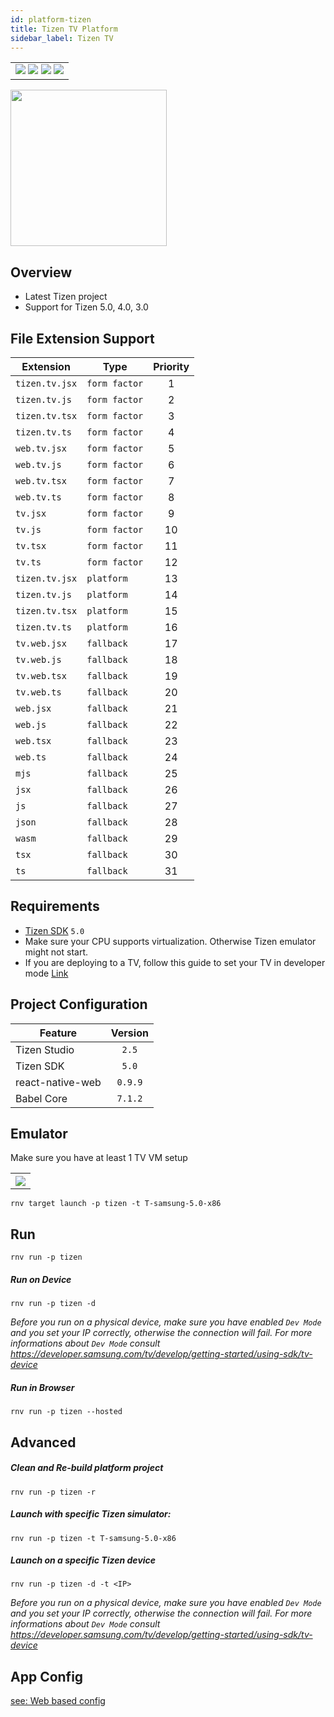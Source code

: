 ```yaml
---
id: platform-tizen
title: Tizen TV Platform
sidebar_label: Tizen TV
---
```


<table>
  <tr>
  <td>
    <img src="https://img.shields.io/badge/Mac-yes-brightgreen.svg" />
    <img src="https://img.shields.io/badge/Windows-yes-brightgreen.svg" />
    <img src="https://img.shields.io/badge/Linux-yes-brightgreen.svg" />
    <img src="https://img.shields.io/badge/HostMode-yes-brightgreen.svg" />
  </td>
  </tr>
</table>

<img src="https://renative.org/img/rnv_tizen.gif" height="250"/>

## Overview

-   Latest Tizen project
-   Support for Tizen 5.0, 4.0, 3.0

## File Extension Support

<!--EXTENSION_SUPPORT_START-->

| Extension | Type    | Priority  |
| --------- | --------- | :-------: |
| `tizen.tv.jsx` | `form factor` | 1 |
| `tizen.tv.js` | `form factor` | 2 |
| `tizen.tv.tsx` | `form factor` | 3 |
| `tizen.tv.ts` | `form factor` | 4 |
| `web.tv.jsx` | `form factor` | 5 |
| `web.tv.js` | `form factor` | 6 |
| `web.tv.tsx` | `form factor` | 7 |
| `web.tv.ts` | `form factor` | 8 |
| `tv.jsx` | `form factor` | 9 |
| `tv.js` | `form factor` | 10 |
| `tv.tsx` | `form factor` | 11 |
| `tv.ts` | `form factor` | 12 |
| `tizen.tv.jsx` | `platform` | 13 |
| `tizen.tv.js` | `platform` | 14 |
| `tizen.tv.tsx` | `platform` | 15 |
| `tizen.tv.ts` | `platform` | 16 |
| `tv.web.jsx` | `fallback` | 17 |
| `tv.web.js` | `fallback` | 18 |
| `tv.web.tsx` | `fallback` | 19 |
| `tv.web.ts` | `fallback` | 20 |
| `web.jsx` | `fallback` | 21 |
| `web.js` | `fallback` | 22 |
| `web.tsx` | `fallback` | 23 |
| `web.ts` | `fallback` | 24 |
| `mjs` | `fallback` | 25 |
| `jsx` | `fallback` | 26 |
| `js` | `fallback` | 27 |
| `json` | `fallback` | 28 |
| `wasm` | `fallback` | 29 |
| `tsx` | `fallback` | 30 |
| `ts` | `fallback` | 31 |

<!--EXTENSION_SUPPORT_END-->

## Requirements

-   [Tizen SDK](https://developer.tizen.org/ko/development/tizen-studio/configurable-sdk) `5.0`
-   Make sure your CPU supports virtualization. Otherwise Tizen emulator might not start.
-   If you are deploying to a TV, follow this guide to set your TV in developer mode [Link](https://developer.samsung.com/tv/develop/getting-started/using-sdk/tv-device)

## Project Configuration

| Feature          | Version |
| ---------------- | :-----: |
| Tizen Studio     |  `2.5`  |
| Tizen SDK        |  `5.0`  |
| react-native-web | `0.9.9` |
| Babel Core       | `7.1.2` |

## Emulator

Make sure you have at least 1 TV VM setup

<table>
  <tr>
    <th>
    <img src="https://renative.org/img/tizen4.png" />
    </th>
  </tr>
</table>

```
rnv target launch -p tizen -t T-samsung-5.0-x86
```

## Run

```
rnv run -p tizen
```

##### Run on Device

```
rnv run -p tizen -d
```

_Before you run on a physical device, make sure you have enabled `Dev Mode` and you set your IP correctly, otherwise the connection will fail. For more informations about `Dev Mode` consult https://developer.samsung.com/tv/develop/getting-started/using-sdk/tv-device_

##### Run in Browser

```
rnv run -p tizen --hosted
```

## Advanced

##### Clean and Re-build platform project

```
rnv run -p tizen -r
```

##### Launch with specific Tizen simulator:

```
rnv run -p tizen -t T-samsung-5.0-x86
```

##### Launch on a specific Tizen device

```
rnv run -p tizen -d -t <IP>
```

_Before you run on a physical device, make sure you have enabled `Dev Mode` and you set your IP correctly, otherwise the connection will fail. For more informations about `Dev Mode` consult https://developer.samsung.com/tv/develop/getting-started/using-sdk/tv-device_

## App Config

[see: Web based config](api-config.md#web-props)
